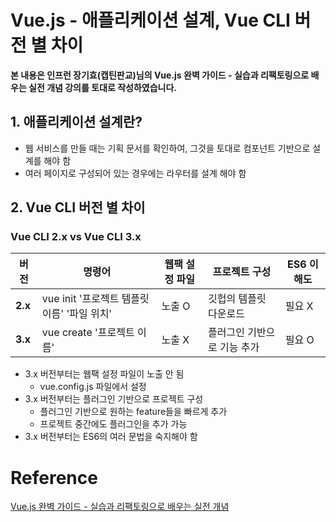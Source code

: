 # Vue.js - 애플리케이션 설계, Vue CLI 버전 별 차이

**본 내용은 인프런 장기효(캡틴판교)님의 Vue.js 완벽 가이드 - 실습과 리팩토링으로 배우는 실전 개념 강의를 토대로 작성하였습니다.**



## 1. 애플리케이션 설계란?

* 웹 서비스를 만들 때는 기획 문서를 확인하여, 그것을 토대로 컴포넌트 기반으로 설계를 해야 함
* 여러 페이지로 구성되어 있는 경우에는 라우터를 설계 해야 함



## 2. Vue CLI 버전 별 차이

###  Vue CLI 2.x vs Vue CLI 3.x

| 버전    | 명령어                                      | 웹팩 설정 파일 | 프로젝트 구성               | ES6 이해도 |
| ------- | ------------------------------------------- | -------------- | --------------------------- | ---------- |
| **2.x** | vue init '프로젝트 템플릿 이름' '파일 위치' | 노출 O         | 깃헙의 템플릿 다운로드      | 필요 X     |
| **3.x** | vue create '프로젝트 이름'                  | 노출 X         | 플러그인 기반으로 기능 추가 | 필요 O     |

* 3.x 버전부터는 웹팩 설정 파일이 노출 안 됨
  * vue.config.js 파일에서 설정
* 3.x 버전부터는 플러그인 기반으로 프로젝트 구성
  * 플러그인 기반으로 원하는 feature들을 빠르게 추가
  * 프로젝트 중간에도 플러그인을 추가 가능
* 3.x 버전부터는 ES6의 여러 문법을 숙지해야 함



# Reference

[Vue.js 완벽 가이드 - 실습과 리팩토링으로 배우는 실전 개념](https://www.inflearn.com/course/vue-js/dashboard)

